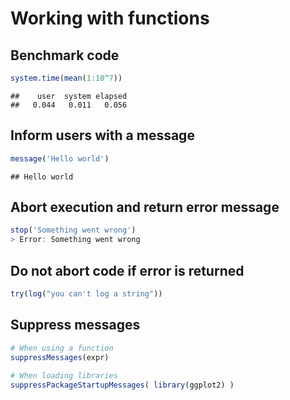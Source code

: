 
Working with functions
======================

Benchmark code
--------------

``` r
system.time(mean(1:10^7))
```

    ##    user  system elapsed 
    ##   0.044   0.011   0.056

Inform users with a message
---------------------------

``` r
message('Hello world')
```

    ## Hello world

Abort execution and return error message
----------------------------------------

``` r
stop('Something went wrong')
> Error: Something went wrong
```

Do not abort code if error is returned
--------------------------------------

``` r
try(log("you can't log a string"))
```

Suppress messages
-----------------

``` r
# When using a function
suppressMessages(expr)
  
# When loading libraries
suppressPackageStartupMessages( library(ggplot2) )
```
